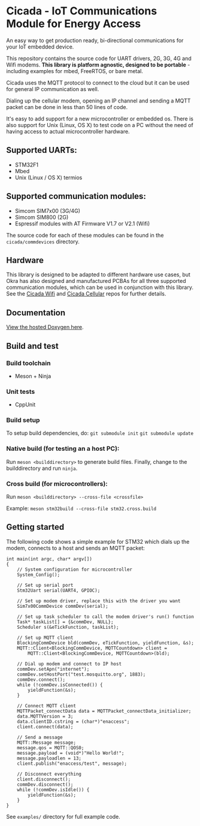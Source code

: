 # Cicada - IoT Communications Module for Energy Access

An easy way to get production ready, bi-directional communications for your
IoT embedded device.

This repository contains the source code for UART drivers, 2G, 3G, 4G and Wifi modems. **This library is platform agnostic, designed to be
portable** - including examples for mbed, FreeRTOS, or bare metal.

Cicada uses the MQTT protocol to connect to the cloud but it can be used for
general IP communication as well.

Dialing up the cellular modem, opening an IP channel and sending a MQTT packet
can be done in less than 50 lines of code.

It's easy to add support for a new microcontroller or embedded os. There is also
support for Unix (Linux, OS X) to test code on a PC without the need of having
access to actual microcontroller hardware.

## Supported UARTs:
- STM32F1
- Mbed
- Unix (Linux / OS X) termios

## Supported communication modules:
- Simcom SIM7x00 (3G/4G)
- Simcom SIM800 (2G)
- Espressif modules with AT Firmware V1.7 or V2.1 (Wifi)

The source code for each of these modules can be found in the `cicada/commdevices` directory.

## Hardware
This library is designed to be adapted to different hardware use cases, but Okra has also designed and manufactured PCBAs for all three supported communication modules, which can be used in conjunction with this library. See the [Cicada Wifi](https://github.com/EnAccess/Cicada-WiFi-HW) and [Cicada Cellular](https://github.com/EnAccess/Cicada-GSM-HW) repos for further details.

## Documentation
[View the hosted Doxygen here](https://okrasolar.github.io/Cicada/doc/).

## Build and test

### Build toolchain
- Meson + Ninja

### Unit tests
- CppUnit

### Build setup
To setup build dependencies, do:
`git submodule init`
`git submodule update`

### Native build (for testing an a host PC):
Run `meson <builddirectory>` to generate build files. Finally, change
to the builddirectory and run `ninja`.

### Cross build (for microcontrollers):
Run `meson <builddirectory> --cross-file <crossfile>`

Example:
`meson stm32build --cross-file stm32.cross.build`

## Getting started
The following code shows a simple example for STM32 which dials up the modem,
connects to a host and sends an MQTT packet:
```
int main(int argc, char* argv[])
{
    // System configuration for microcontroller
    System_Config();

    // Set up serial port
    Stm32Uart serial(UART4, GPIOC);

    // Set up modem driver, replace this with the driver you want
    Sim7x00CommDevice commDev(serial);

    // Set up task scheduler to call the modem driver's run() function
    Task* taskList[] = {&commDev, NULL};
    Scheduler s(&eTickFunction, taskList);

    // Set up MQTT client
    BlockingCommDevice bld(commDev, eTickFunction, yieldFunction, &s);
    MQTT::Client<BlockingCommDevice, MQTTCountdown> client =
        MQTT::Client<BlockingCommDevice, MQTTCountdown>(bld);

    // Dial up modem and connect to IP host
    commDev.setApn("internet");
    commDev.setHostPort("test.mosquitto.org", 1883);
    commDev.connect();
    while (!commDev.isConnected()) {
        yieldFunction(&s);
    }

    // Connect MQTT client
    MQTTPacket_connectData data = MQTTPacket_connectData_initializer;
    data.MQTTVersion = 3;
    data.clientID.cstring = (char*)"enaccess";
    client.connect(data);

    // Send a message
    MQTT::Message message;
    message.qos = MQTT::QOS0;
    message.payload = (void*)"Hello World!";
    message.payloadlen = 13;
    client.publish("enaccess/test", message);

    // Disconnect everything
    client.disconnect();
    commDev.disconnect();
    while (!commDev.isIdle()) {
        yieldFunction(&s);
    }
}
```
See `examples/` directory for full example code.
